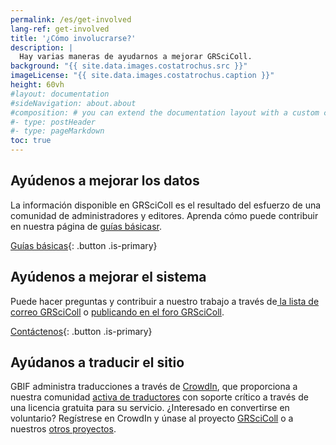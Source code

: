 ```yaml
---
permalink: /es/get-involved
lang-ref: get-involved
title: '¿Cómo involucrarse?'
description: |
  Hay varias maneras de ayudarnos a mejorar GRSciColl.
background: "{{ site.data.images.costatrochus.src }}"
imageLicense: "{{ site.data.images.costatrochus.caption }}"
height: 60vh
#layout: documentation
#sideNavigation: about.about
#composition: # you can extend the documentation layout with a custom composition
#- type: postHeader
#- type: pageMarkdown
toc: true
---
```


## Ayúdenos a mejorar los datos

La información disponible en GRSciColl es el resultado del esfuerzo de una comunidad de administradores y editores. Aprenda cómo puede contribuir en nuestra página de [ guías básicasr](/how-to).

[Guías básicas](/how-to){: .button .is-primary}

## Ayúdenos a mejorar el sistema

Puede hacer preguntas y contribuir a nuestro trabajo a través de[ la lista de correo GRSciColl](https://lists.gbif.org/mailman/listinfo/scientific-collections) o [publicando en el foro GRSciColl](https://discourse.gbif.org/c/grscicoll/29).

[Contáctenos](/contact){: .button .is-primary}

## Ayúdanos a traducir el sitio

GBIF administra traducciones a través de [CrowdIn](https://www.crowdin.com), que proporciona a nuestra comunidad [activa de traductores](https://www.gbif.org/translators) con soporte crítico a través de una licencia gratuita para su servicio. ¿Interesado en convertirse en voluntario? Regístrese en CrowdIn y únase al proyecto [GRSciColl](https://crowdin.com/project/grscicoll) o a nuestros [otros proyectos](https://crowdin.com/profile/gbif-informatics).
